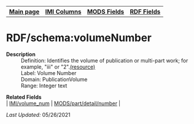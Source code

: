 <!DOCTYPE html>
<html>

<body>
<table style="width:100%">
  <tr>
    <th><a href="index.md">Main page</a></th>
	<th><a href="IMI.md">IMI Columns</a></th>
    <th><a href="MODS.md">MODS Fields</a></th>
    <th><a href="RDF.md">RDF Fields</a></th>
  </tr>
</table>



<h1>RDF/schema:volumeNumber</h1>
<dl>
  <dt><b>Description</b></dt>
  <dd>Definition: Identifies the volume of publication or multi-part work; for example, "iii" or "2".<a href="https://schema.org/volumeNumber">(resource)</a></dd>
  <dd>Label: Volume Number</dd>
  <dd>Domain: PublicationVolume</dd>
  <dd>Range: Integer text</dd>
</dl>
<dl>
	<dt><b>Related Fields</b></dt>
		| <a href="volume_num.md">IMI/volume_num</a> | <a href="mods.part_detail_number.md">MODS/part/detail/number</a> |
</dl>
<p><i>Last Updated: </i>05/26/2021</p>
</body>
</html>